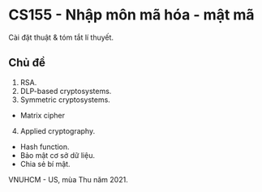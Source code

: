 # CS155 - Nhập môn mã hóa - mật mã

Cài đặt thuật & tóm tắt lí thuyết.

## Chủ đề
1. RSA.
2. DLP-based cryptosystems.
3. Symmetric cryptosystems.
  - Matrix cipher
4. Applied cryptography.
  - Hash function.
  - Bảo mật cơ sở dữ liệu.
  - Chia sẻ bí mật.

VNUHCM - US, mùa Thu năm 2021.
